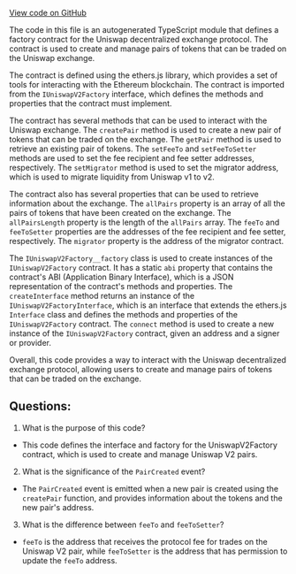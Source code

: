 [View code on GitHub](zoo-labs/zoo/blob/master/contracts/types/factories/IUniswapV2Factory__factory.ts)

The code in this file is an autogenerated TypeScript module that defines a factory contract for the Uniswap decentralized exchange protocol. The contract is used to create and manage pairs of tokens that can be traded on the Uniswap exchange. 

The contract is defined using the ethers.js library, which provides a set of tools for interacting with the Ethereum blockchain. The contract is imported from the `IUniswapV2Factory` interface, which defines the methods and properties that the contract must implement. 

The contract has several methods that can be used to interact with the Uniswap exchange. The `createPair` method is used to create a new pair of tokens that can be traded on the exchange. The `getPair` method is used to retrieve an existing pair of tokens. The `setFeeTo` and `setFeeToSetter` methods are used to set the fee recipient and fee setter addresses, respectively. The `setMigrator` method is used to set the migrator address, which is used to migrate liquidity from Uniswap v1 to v2. 

The contract also has several properties that can be used to retrieve information about the exchange. The `allPairs` property is an array of all the pairs of tokens that have been created on the exchange. The `allPairsLength` property is the length of the `allPairs` array. The `feeTo` and `feeToSetter` properties are the addresses of the fee recipient and fee setter, respectively. The `migrator` property is the address of the migrator contract. 

The `IUniswapV2Factory__factory` class is used to create instances of the `IUniswapV2Factory` contract. It has a static `abi` property that contains the contract's ABI (Application Binary Interface), which is a JSON representation of the contract's methods and properties. The `createInterface` method returns an instance of the `IUniswapV2FactoryInterface`, which is an interface that extends the ethers.js `Interface` class and defines the methods and properties of the `IUniswapV2Factory` contract. The `connect` method is used to create a new instance of the `IUniswapV2Factory` contract, given an address and a signer or provider. 

Overall, this code provides a way to interact with the Uniswap decentralized exchange protocol, allowing users to create and manage pairs of tokens that can be traded on the exchange.
## Questions: 
 1. What is the purpose of this code?
- This code defines the interface and factory for the UniswapV2Factory contract, which is used to create and manage Uniswap V2 pairs.

2. What is the significance of the `PairCreated` event?
- The `PairCreated` event is emitted when a new pair is created using the `createPair` function, and provides information about the tokens and the new pair's address.

3. What is the difference between `feeTo` and `feeToSetter`?
- `feeTo` is the address that receives the protocol fee for trades on the Uniswap V2 pair, while `feeToSetter` is the address that has permission to update the `feeTo` address.
